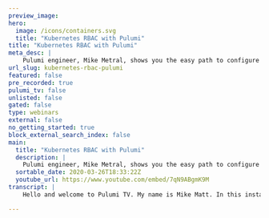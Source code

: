 ```yaml
---
preview_image:
hero:
  image: /icons/containers.svg
  title: "Kubernetes RBAC with Pulumi"
title: "Kubernetes RBAC with Pulumi"
meta_desc: |
    Pulumi engineer, Mike Metral, shows you the easy path to configure and use application RBAC in Kubernetes, to deploy a Helm chart that uses per-wor...
url_slug: kubernetes-rbac-pulumi
featured: false
pre_recorded: true
pulumi_tv: false
unlisted: false
gated: false
type: webinars
external: false
no_getting_started: true
block_external_search_index: false
main:
  title: "Kubernetes RBAC with Pulumi"
  description: |
    Pulumi engineer, Mike Metral, shows you the easy path to configure and use application RBAC in Kubernetes, to deploy a Helm chart that uses per-workload identity.   This tutorial covers: 1. How to take a common Helm chart (logging), deploy & manage it 2. Setting up RBAC for use with least-privilege 3. Using cluster and app RBAC to run with per-workload identity.  Code examples are shared on Github so you can follow along:  https://github.com/pulumi/pulumitv/tree/master/kubernetes/aws-ts-helm-rbac  Pulumi makes it easy to get started using Kubernetes on any cloud - public or private - using your favorite languages:  https://www.pulumi.com/docs/get-started/?utm_campaign=PulumiTV&utm_source=youtube.com&utm_medium=video
  sortable_date: 2020-03-26T18:33:22Z
  youtube_url: https://www.youtube.com/embed/7qN9ABgmK9M
transcript: |
    Hello and welcome to Pulumi TV. My name is Mike Matt. In this installment, we'll review how to use a back for Kubernetes apps specifically. How do we associate an identity with the given pod launched in a helm chart. Let's begin on a general level. Assigning identity to workloads is pretty straightforward. You have two general steps, you consume the role with the policies that you need and then you consume that through the service account in a pod. But what is the service account in Kubernetes? A server account is an identity for a given pod and the process he's running within that pod. It allows the cluster to identify who in fact is running this. And with what permissions, as you can imagine working with pods in a Cobern use cluster will vary at this step when it comes to identity, whether it be on aws, GCP, Azure or on prem the implementation details will ultimately fall on the provider enacting the identity piece in this equation. Let's dig deeper into what this looks like in Aws. As we can see, there are a couple more steps to what actually takes place behind the scenes when we have a given pod and a service account for that pod. The first step we have to do is create a given role with a particular STS action. The secure token servers by AWS has created a particular action that allows us to readily identify the servers account within the context of the cluster and within the context of I am in Aws, this role will hold the permissions that we ultimately need. In our example, we're going to review how to actually stand up fluent D cloud watch through a hem chart by leveraging per pod identity. After we've created the role with the necessary permissions to be able to work with Cloudwatch. We're going to get the roles A RN back. This A RN is annotated on the service account because this is the first foray into how we eventually will get tokens with the proper permissions after we've annotated the service account and the pod comes up and it's run time. As you can imagine, the pod will have to communicate with Cloudwatch. How does it do that? Well, given the annotated servers account. The next step actually is for the pod to communicate with an O I DC provider that is attached to the cluster. This O I DC provider allows us to leverage the open ID components that the clusters and communities support and that AWS integrates with. So when we leverage this servers account at the pods runtime, what we're actually doing is that we're authenticating with the O I DC provider that's attached to our cluster. That provider will return a temporary token for us to then follow along with on instantiation. As soon as the pod needs to communicate with Cloudwatch, it'll swap that Oy DC token for an sts roll cred that is temporarily given to it on a timely basis. These credits are then passed along to EKS the service which then in charge leverages a dynamic web hook that mounts these temporary sts credits as a token into the service accounts that a pod will ultimately leverage. Once this is mounted into the service account, the pod has everything it needs to communicate with the service, which leads to our last and final step to use the actual service. No, a couple of references are here for you to review the code that we're going to dive into now is available at our Pulumi TV Repo and there's a couple of links for you to follow along in case you want to on AWS GCP or Azure. The general flow however, will be similar from clapper writer to clapper writer. Implementation details are where they're going to differ. So let's visit how this looks like in Aws. If we jump over to our text fields over here in our in our terminal, this is the basic definition for how we instantiate a cluster on Aws using Eks Pulumi allows us to leverage various components, whether that be components that are created for configuring EKS clusters for deploying workloads into clusters or for manipulating Pulumi as we see fit, we'll stand up an EKS cluster in a couple of lines of code. And specifically, we're going to enable that we create an O I DC provider as this is not the default for EKS clusters. This OY DC provider will ultimately be attached to the cluster as we see in the image on the left After the cluster has successfully come up, we'll expose its cup config file to leverage deployment of resources into the cluster. And then we'll actually leverage the O I DC provider's URL to tie the pieces together as we mentioned earlier. Let's see how this looks like to deploy a fluent D cloudwatch home chart using pod I am. We'll comment out this code as we've done the work already to actually make sure this is a running example as you can see because I have a language at my disposal. In this case, typescript, I have the full capabilities of a language to leverage that is creating new classes, leveraging functions, having the ability to jump into documentation, being able to have my omni completion. Tell me when I miss inadvertently type a property that does not exist. Or if I have a typo in my definition, we are notified by our editor and the TS server of what must be done to correct this after the race is already right. Programming languages allow us to work better with our infrastructure, with our clusters. And for the workloads that go into those clusters as you may have caught wind right here. What we have is a custom component that we've created called Fluent D Cloudwatch that requires a couple of parameters, the cluster and more importantly, the cup, the file to talk to the cluster, the name space in which we will deploy the helm chart and the O I DC providers A N and URL that we will need to configure the pods identity through the service account. Let's jump into what this component actually looks like. Here, we have a custom component resource that we've decided is the proper level of traction for our use. You could easily create components of your own. You can create libraries that expose functions if you choose to do that instead or you can simply export ID values. If you are the one in charge of provisioning the infrastructure and your colleagues are the ones in charge of just consuming that how you divvy this up is going to depend on how your teams operate, how your organizations are operated. And more importantly, how roles and responsibilities are divvied up in the cloud. Writer of your choice. If we dive deeper into the code, there's a couple of generic steps that we have to follow to actually provision the helm chart which we'll get to. In just a second. As we mentioned earlier, the Hunter will launch a pod for flu and D. But it's going to leverage a servers account that provides an identity within the cluster and that's attached to identity within AWS to actually be able to communicate with Cloudwatch. This service account is going to be bound to a certain set of roles in the cluster. And last but not least, we're going to create a new log group in cloudwatch using the Pulumi aws library in a single line of code. This law group will be passed on to our create flu and D constructor rather function that will actually deploy the hum chart for us. Let's look at what the helm chart looks like. Pulumi allows us the ability to instantiate many resources home charts ya files and even direct support for the API resources and TTI such as deployments, secrets, config maps services, et cetera. In this case, I wanted to grab a helm chart off the shelf of fluent Bly Watch. Doing so is as simple as defining a new resource for Helm that takes in the name space that will be deployed into the name of the chart that we're pulling from the given repo. In this case, is the incubator, the version of the chart that we want to leverage and some custom value templating as you would normally do in Helmm by editing the values dot YAML file. In this case, we are doing a couple of necessary steps, we are providing some configuration that fluency needs. We are establishing that the region that we're in is ultimately going to be provided to us by the ambient color given to us in a simple helper method called aws dot get region which leverages the Poli Aws library. Next, it'll forward and aggregate all of the logs and store it in the log group that we created. And last but not least we are going to leverage a service account that we created above. And this part is important as we mentioned earlier. There's two levels of our back at the cluster level to authenticate access into the cluster and then within the cluster to allow it to do certain sort of permissions within the cluster and the services that it may operate such as cloudwatch because it's a helm chart, a lot of the defaults have been taken care of for us in this case with regards to our back of the application. So it'll stand up the proper our back resources that it needs. But we are specifically giving it the parameter of the servers account that we want to use that we know has been authorized to work with the OY DC provider. And more importantly cloudwatch to forward all logs to this step. As far as creating the fluent D helm chart would be very similar to any instantiation of any HEMM chart across aws, GCP, Azure or on prem this particular example will only work on AWS given that the chart is particular to Cloudwatch on AWS. But the details here are analogous to running any other helm chart that needs identity. You simply would spin up the help of your choice and pass it the servers account that we created above and will jump into shortly that allows it to communicate with the identity permissions that it needs. Let's look at what creating the service account looks like. As we prove vision, the helm chart, the servers account is going to require that we assume a particular policy that Aws has allowed us to consume to enable web applications of this kind. In other words, we are able to associate a temporary web identity that has been authorized by the O I DC provider to verify that the service account actually exists. And ultimately, this will be how we exchange the temporary O I DC token for a sts token in Aws with the proper permissions. This format is a default format that we require when working with AWS that actually binds it to the server accounts. In question. In this case, we have to have a perfect match on the string equals that the server's account is coming from this given names space using this given name. This allows us to tie the identity particularly to the server accounts that the fluent de pod will in turn be running the role much like any other role in Aws requires a couple of properties, a name and the policy that I must assume in this case, it is the role with web identity that we've identified above. Once we've actually assumed the policy, we're going to attach additional policies for fluency to proactively be able to work with cloudwatch. In this case, this is a matter as, as little as attaching the given policies we have here that give us the actions to work with read update and create new entries in our log group. If you're familiar working with identity and Aws Im these statements here should look very familiar to the Jason or you're used to working with. The only difference is we are doing this in text script so we can programmatically edit it, reference it and use it. And a perfect example of that is when we take the policy that we just find up here to work with cloudwatch logs and attach it via reference to the role we created that assumes the necessary role with web identity, the Aws requires. So to summarize, we have to assume a default role policy if we want to exchange A O I DC credential for A sts credential, and then we have to do the added benefit of defining the permissions that your pod or application in this case will need once that is created, what we are going to do is take the given role that this function returns in this line and pass it to a new servers account that we're going to create that references that roles A RN let's jump into that method or function rather in this function, we are creating a standard Cotis service account. Once again, we are leveraging the Pulumi Library here to create these resources that are first class citizens in the Pulumi Ktis library. These look and feel just like the same Yaml and Jason you may be used to working with if you've worked in service accounts, the only difference is we're doing this in a real language for a service account to leverage the role that we just created. We are required to annotate it with a given prefixed key and then the roll Erin and it says value. This is ultimately how we are able to connect the dots between the servers account and which permissions will ultimately be granted to it. In this step, the servers account becomes created will take the name of that service account by everything it's metadata. And ultimately, this servers count will be what we provision in our fluent chart when we specify the R back policy to use the servers account in question listed here. So let's retrace our steps. We stood up an EKS cluster that has an O I DC provider attached to it. We're going to deploy a fluent D cloudwatch hem chart which is configured to leverage the O I DC provider in URL that we must work with to get a O I DC token that in turn will eventually become an sts credential. We facilitate that through the ability to create a new role with the given permission that we need. And it takes a new service account with that rolls a RN and then at run time behind the scenes, when flu nd consumes the service account, we're going to see the exchange that we have identified here on the left. So we created the role. We'll annotate the service account when the pod runs and is ready to actually communicate with cloudwatch. It'll off against our O I DC provider. Get that token, swap it for an sts. Credential. Sts will pass that along to the EKS service, which in turn has a dynamic web hook that the EKS control plane service automatically will mount into a service account token that our power consumes. So steps one and two are the main ones that are required for us to describe the permissions that we need and associate those permissions to a given workload. Steps. 3456, all happen in the background in the context of the O I DC provider being stood up. But more so that the IM services and the O I DC provider will communicate for you, given this construct that Aws has made available for us. So after we've created the role and annotated our service account with its A RN transparently, all these steps will happen, they'll issue us a temporary sts credential and ultimately, we'll actually be able to hit step seven and use the Cloudwatch service. Let's go ahead and launch this cluster and its workload on the right. We've taken the liberty of standing up the cluster for the sake of the demo. And we are not going to launch the fluent D hum chart using the properties we've defined on the left with the given role and service account. Let's run a Pulumi up. As we see the helm chart will begin to build out and create its pieces through the Pulumi engine. It will tell us what we plan to actually create if there's anything to remove and if we want to actually execute this update, let's say yes. Within a matter of seconds, this deployment will ultimately complete. Great. It's been stood up. If we look at our Pulumi output, we can see that we've exported the log group name that we'll be using to, to aggregate and push logs to within Cloudwatch. Let's see what that looks like in Cloudwatch. So if we take this log group name, jump over to Cloudwatch and look for this log group, we'll see an empty log group. This is because it'll take a couple of minutes for the pods to actually emit logs and for fluency to collect it. If we look at our cluster and examine the ponds within that cluster, we'll see that we have two copies of flu and D as we have it running as a demon set across both of our nodes. If we jump into the logs of that pod. We can examine a bunch of output from the STD out of fluent D showing its configuration and ultimately aggregating and pushing this off to Cloudwatch. Let's refresh. This may take a couple of minutes as we are also succumbed to potential rate limiting if we happen to go past our initial usage. Uh-huh, as you see, log streams are slowly starting to trickle in. Let's look at this one. This is exactly the same log that we've seen on the right that we are we're treating with Q control except we have this in cloud watch for us to examine analyze and centrally aggregate. Let's see if there's any other pods that I've emitted logs. Not quite, let's let that run for a sec while a couple of more show up. So to revisit, the only necessary steps we have to take are for us to define the role per the requirements to get sts credentials, attach the policies that we need to. That given role in this case, be able to work with cloud watch, attach the two and then associate that A RN with a given annotation on the servers account that will be consumed by the pod. In question. In this case of the Lindy Helm chart. Similarly, we can examine that all of this implementation detail outlined in the service account creation, the role creation and the attachment is going to vary from cloud provider to cloud provider. But generally speaking, no matter the cloud that you're on, there's going to be some capability to create a servers account that is attached to the identity service of that platform. Here are a couple of links to get you started on other cloud writers if you so choose to try them out. Again, this approach is no different. The general stance is we have to create a given identity in the provider of our choice and then consume the identity through a service account. Hopefully, this helps clear up how to leverage APP R back how to associate this with helm charts. And more importantly how to generalize this no matter the cloud that you're running on and last but not least once these logs are in cloudwatch, this allows you to analyze it, examine it and inspect it as you see fit using the rest of the suite of services. The club provider offers, this will continue to take a couple of minutes for us to see a full output of all the logs for all the pods that we'd have. But the premise is the same. There'll be an individual stream associated for each pod that gets output into the log group that we created funneled by fluent D. It facilitated by a service account that leverages im permissions with least privilege and no Y DC provider and the Aws Sts service. That's all the time I have. Hopefully, this was insightful and here are the links in case you want to check out more the code for this example is featured and found on Pulumi TV, on github. Feel free to drop us a note, share this or open up any issues that you may have encountered in your experience. Thank you and have a great day.

---
```

